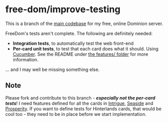 free-dom/improve-testing
=======

This is a branch of the [main codebase](https://github.com/asilano/free-dom) for my free, online Dominion server.

FreeDom's tests aren't complete. The following are definitely needed:

* **Integration tests**, to automatically test the web front-end
* **Per-card unit tests**, to test that each card does what it should. Using [Cucumber](http://cukes.info). See the README under [the features/ folder][feat-code] for more information.

... and I may well be missing something else.

Note
----
Please fork and contribute to this branch - _**especially not the per-card tests**_! I need features defined for all the cards in [Intrigue][int-code], [Seaside][sea-code] and [Prosperity][pros-code]. If you want to define tests for Hinterlands cards, that would be cool too - they need to be in place before we start implementation.

[feat-code]: https://github.com/asilano/free-dom/tree/improve-testing/features
[int-code]: https://github.com/asilano/free-dom/tree/improve-testing/app/models/intrigue
[sea-code]: https://github.com/asilano/free-dom/tree/improve-testing/app/models/seaside
[pros-code]: https://github.com/asilano/free-dom/tree/improve-testing/app/models/prosperity
